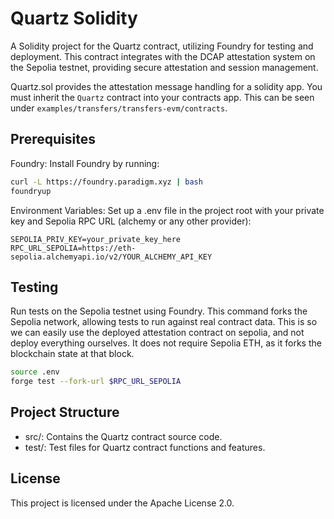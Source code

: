 # Quartz Solidity
A Solidity project for the Quartz contract, utilizing Foundry for testing and deployment. This contract integrates with the DCAP attestation system on the Sepolia testnet, providing secure attestation and session management.

Quartz.sol provides the attestation message handling for a solidity app. You must inherit the
`Quartz` contract into your contracts app. This can be seen under `examples/transfers/transfers-evm/contracts`.

## Prerequisites
Foundry: Install Foundry by running:
```bash
curl -L https://foundry.paradigm.xyz | bash
foundryup
```

Environment Variables: Set up a .env file in the project root with your private key and Sepolia RPC URL (alchemy or any other provider):
```
SEPOLIA_PRIV_KEY=your_private_key_here
RPC_URL_SEPOLIA=https://eth-sepolia.alchemyapi.io/v2/YOUR_ALCHEMY_API_KEY
```

## Testing
Run tests on the Sepolia testnet using Foundry. This command forks the Sepolia network, allowing tests to run against real contract data.
This is so we can easily use the deployed attestation contract on sepolia, and not deploy everything ourselves. It does not require Sepolia ETH, as it forks the blockchain state at that block.

```bash
source .env
forge test --fork-url $RPC_URL_SEPOLIA
```

## Project Structure
- src/: Contains the Quartz contract source code.
- test/: Test files for Quartz contract functions and features.

## License
This project is licensed under the Apache License 2.0.
